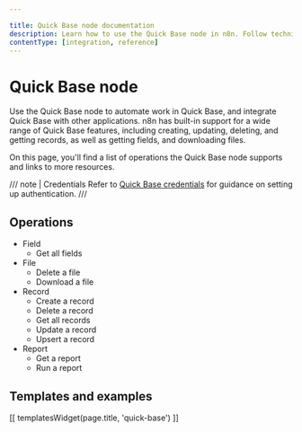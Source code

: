 ```yaml
---

title: Quick Base node documentation
description: Learn how to use the Quick Base node in n8n. Follow technical documentation to integrate Quick Base node into your workflows.
contentType: [integration, reference]
---
```


# Quick Base node

Use the Quick Base node to automate work in Quick Base, and integrate Quick Base with other applications. n8n has built-in support for a wide range of Quick Base features, including creating, updating, deleting, and getting records, as well as getting fields, and downloading files. 

On this page, you'll find a list of operations the Quick Base node supports and links to more resources.

/// note | Credentials
Refer to [Quick Base credentials](/integrations/builtin/credentials/quickbase.md) for guidance on setting up authentication. 
///

## Operations

* Field
    * Get all fields
* File
    * Delete a file
    * Download a file
* Record
    * Create a record
    * Delete a record
    * Get all records
    * Update a record
    * Upsert a record
* Report
    * Get a report
    * Run a report

## Templates and examples

<!-- see https://www.notion.so/n8n/Pull-in-templates-for-the-integrations-pages-37c716837b804d30a33b47475f6e3780 -->
[[ templatesWidget(page.title, 'quick-base') ]]
